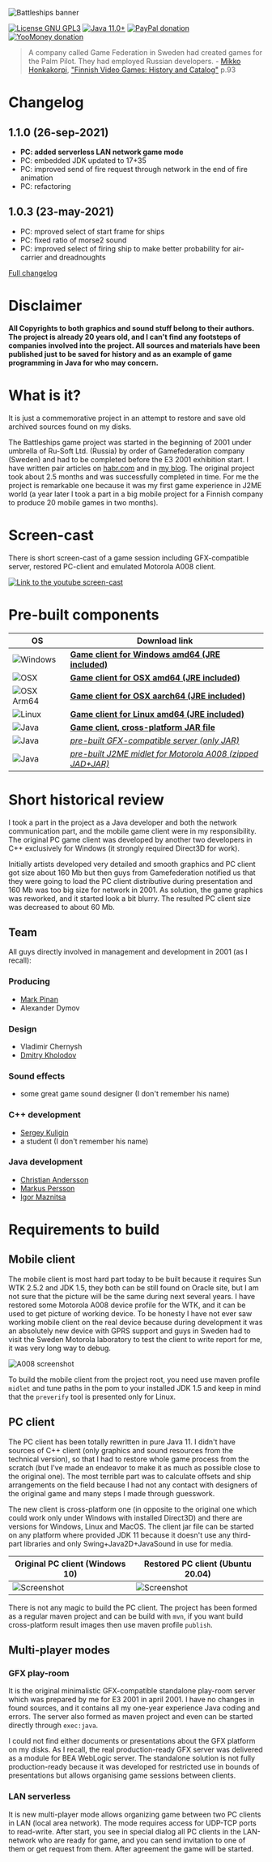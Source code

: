 ![Battleships banner](assets/github_banner.png)

[![License GNU GPL3](https://img.shields.io/badge/license-GNU%20GPL%203-yellow.svg)](http://www.gnu.org/licenses/gpl.html)
[![Java 11.0+](https://img.shields.io/badge/java-11.0%2b-green.svg)](http://www.oracle.com/technetwork/java/javase/downloads/index.html)
[![PayPal donation](https://img.shields.io/badge/donation-PayPal-cyan.svg)](https://www.paypal.com/cgi-bin/webscr?cmd=_s-xclick&hosted_button_id=AHWJHJFBAWGL2)
[![YooMoney donation](https://img.shields.io/badge/donation-Yoo.money-blue.svg)](https://yoomoney.ru/to/41001158080699)

> A company called Game Federation in Sweden had created games for the Palm Pilot. They had employed Russian developers. - [Mikko Honkakorpi](https://www.linkedin.com/in/mikkoh/), ["Finnish Video Games: History and Catalog"](https://www.amazon.com/Finnish-Video-Games-History-Catalog/dp/0786499621) p.93

# Changelog

## 1.1.0 (26-sep-2021)

- __PC: added serverless LAN network game mode__
- PC: embedded JDK updated to 17+35
- PC: improved send of fire request through network in the end of fire animation
- PC: refactoring

## 1.0.3 (23-may-2021)

- PC: mproved select of start frame for ships
- PC: fixed ratio of morse2 sound
- PC: improved select of firing ship to make better probability for air-carrier and dreadnoughts

[Full changelog](changelog.txt)

# Disclaimer

__All Copyrights to both graphics and sound stuff belong to their authors. The project is already 20 years old, and I
can't find any footsteps of companies involved into the project. All sources and materials have been published just to
be saved for history and as an example of game programming in Java for who may concern.__

# What is it?

It is just a commemorative project in an attempt to restore and save old archived sources found on my disks.

The Battleships game project was started in the beginning of 2001 under umbrella of Ru-Soft Ltd. (Russia) by order of
Gamefederation company (Sweden) and had to be completed before the E3 2001 exhibition start. I have written pair
articles on [habr.com](https://habr.com/ru/post/458124/) and
in [my blog](http://raydac.blogspot.com/2015/05/the-battleships-game-e3-2001.html). The original project took about 2.5
months and was successfully completed in time. For me the project is remarkable one because it was my first game
experience in J2ME world (a year later I took a part in a big mobile project for a Finnish company to produce 20 mobile
games in two months).

# Screen-cast

There is short screen-cast of a game session including GFX-compatible server, restored PC-client and emulated Motorola
A008 client.

[![Link to the youtube screen-cast](assets/game-session-screenshot-youtube.jpg)](http://www.youtube.com/watch?v=f1cfqRjnRgk "Battleships screencast")

# Pre-built components

| OS                                           |  Download link                                                                                                                                                                                | 
| -------------------------------------------- | --------------------------------------------------------------------------------------------------------------------------------------------------------------------------------------------- |
| ![Windows](assets/icons/win64x64.png)        | __[Game client for Windows amd64 (JRE included)](https://github.com/raydac/battleships-resurrection/releases/download/1.1.0/battleships-resurrection-1.1.0-windows-jdk-amd64.zip)__             |
| ![OSX](assets/icons/macos64x64.png)          | __[Game client for OSX amd64 (JRE included)](https://github.com/raydac/battleships-resurrection/releases/download/1.1.0/battleships-resurrection-1.1.0-macos-jdk-amd64.zip)__                   |
| ![OSX Arm64](assets/icons/macosarm64x64.png) | __[Game client for OSX aarch64 (JRE included)](https://github.com/raydac/battleships-resurrection/releases/download/1.1.0/battleships-resurrection-1.1.0-macos-jdk-aarch64.zip)__               |
| ![Linux](assets/icons/linux64x64.png)        | __[Game client for Linux amd64 (JRE included)](https://github.com/raydac/battleships-resurrection/releases/download/1.1.0/battleships-resurrection-1.1.0-linux-jdk-amd64.tar.gz)__              |
| ![Java](assets/icons/java64x64.png)          | __[Game client, cross-platform JAR file](https://github.com/raydac/battleships-resurrection/releases/download/1.1.0/battleships-resurrection-1.1.0.jar)__                                     | 
| ![Java](assets/icons/java64x64.png)          | _[pre-built GFX-compatible server (only JAR)](https://github.com/raydac/battleships-resurrection/releases/download/1.1.0/gfx-playroom-server-1.1.0.jar)_                                      |
| ![Java](assets/icons/java64x64.png)          | _[pre-built J2ME midlet for Motorola A008 (zipped JAD+JAR)](https://github.com/raydac/battleships-resurrection/releases/download/1.1.0/BattleShip_A008.zip)_                                  |

# Short historical review

I took a part in the project as a Java developer and both the network communication part, and the mobile game client
were in my responsibility. The original PC game client was developed by another two developers in C++ exclusively for
Windows (it strongly required Direct3D for work).

Initially artists developed very detailed and smooth graphics and PC client got size about 160 Mb but then guys from
Gamefederation notified us that they were going to load the PC client distributive during presentation and 160 Mb was
too big size for network in 2001. As solution, the game graphics was reworked, and it started look a bit blurry. The
resulted PC client size was decreased to about 60 Mb.

## Team

All guys directly involved in management and development in 2001 (as I recall):

### Producing

- [Mark Pinan](https://www.linkedin.com/in/markpinan/)
- Alexander Dymov

### Design

- Vladimir Chernysh
- [Dmitry Kholodov](https://www.linkedin.com/in/dmitry-kholodov-39394661/)

### Sound effects

- some great game sound designer (I don't remember his name)

### C++ development

- [Sergey Kuligin](https://www.linkedin.com/in/sergeykuligin/)
- a student (I don't remember his name)

### Java development

- [Christian Andersson](https://www.linkedin.com/in/christianand/)
- [Markus Persson](https://www.linkedin.com/in/markus-persson-7282513/)
- [Igor Maznitsa](https://www.linkedin.com/in/igormaznitsa/)

# Requirements to build

## Mobile client

The mobile client is most hard part today to be built because it requires Sun WTK 2.5.2 and JDK 1.5, they both can be
still found on Oracle site, but I am not sure that the picture will be the same during next several years. I have
restored some Motorola A008 device profile for the WTK, and it can be used to get picture of working device. To be
honesty I have not ever saw working mobile client on the real device because during development it was an absolutely new
device with GPRS support and guys in Sweden had to visit the Sweden Motorola laboratory to test the client to write
report for me, it was very long way to debug.

![A008 screenshot](battleships-resurrection/battleships-client-a008/assets/emulator_screenshot.jpg)

To build the mobile client from the project root, you need use maven profile `midlet` and tune paths in the pom to your
installed JDK 1.5 and keep in mind that the `preverify` tool is presented only for Linux.

## PC client

The PC client has been totally rewritten in pure Java 11. I didn't have sources of C++ client (only graphics and sound
resources from the technical version), so that I had to restore whole game process from the scratch (but I've made an
endeavor to make it as much as possible close to the original one). The most terrible part was to calculate offsets and
ship arrangements on the field because I had not any contact with designers of the original game and many steps I made
through guesswork.

The new client is cross-platform one (in opposite to the original one which could work only under Windows with installed
Direct3D) and there are versions for Windows, Linux and MacOS. The client jar file can be started on any platform where
provided JDK 11 because it doesn't use any third-part libraries and only Swing+Java2D+JavaSound in use for media.

| Original PC client (Windows 10)                       | Restored PC client (Ubuntu 20.04)                |
| ----------------------------------------------------- | ------------------------------------------------ |
| ![Screenshot](assets/original_win_game_screenshot.jpg)|![Screenshot](assets/restored_game_screenshot.jpg)|

There is not any magic to build the PC client. The project has been formed as a regular maven project and can be build
with `mvn`, if you want build cross-platform result images then use maven profile `publish`.

## Multi-player modes

### GFX play-room

It is the original minimalistic GFX-compatible standalone play-room server which was prepared by me for E3 2001 in april 2001. I have no changes in found sources, and it contains all my one-year experience Java coding and errors. The server also formed as maven project and even can be started directly through `exec:java`.

I could not find either documents or presentations about the GFX platform on my disks. As I recall, the real
production-ready GFX server was delivered as a module for BEA WebLogic server. The standalone solution is not fully
production-ready because it was developed for restricted use in bounds of presentations but allows organising game
sessions between clients.

### LAN serverless

It is new multi-player mode allows organizing game between two PC clients in LAN (local area network). The mode requires
access for UDP-TCP ports to read-write. After start, you see in special dialog all PC clients in the LAN-network who are
ready for game, and you can send invitation to one of them or get request from them. After agreement the game will be
started.     
